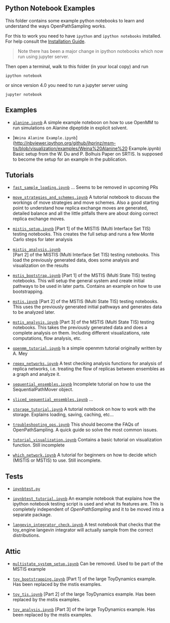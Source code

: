 ## Python Notebook Examples
This folder contains some example python notebooks to learn and understand the ways OpenPathSampling works.

For this to work you need to have `ipython` and `ipython notebooks` installed. For help consult the 
[Installation Guide](http://ipython.org/install.html).

> Note there has been a major change in ipython notebooks which now run using jupyter server. 

Then open a terminal, walk to this folder (in your local copy) and run 
```
ipython notebook
```
or since version 4.0 you need to run a jupyter server using
```
jupyter notebook
```

## Examples

- [`alanine.ipynb`](http://nbviewer.ipython.org/github/jhprinz/msm-tis/blob/visualization/examples/alanine.ipynb)
    A simple example noteboon on how to use OpenMM to run simulations on Alanine dipeptide in explicit solvent.

- [`Weina Alanine Example.ipynb`](http://nbviewer.ipython.org/github/jhprinz/msm-tis/blob/visualization/examples/Weina%20Alanine%20 Example.ipynb)
    Basic setup from the W. Du and P. Bolhuis Paper on SRTIS. Is supposed to become the setup for an example in the publication.

## Tutorials

- [`fast_sample_loading.ipynb`](http://nbviewer.ipython.org/github/jhprinz/msm-tis/blob/visualization/examples/fast_sample_loading.ipynb)
    ... Seems to be removed in upcoming PRs

-  [`move_strategies_and_schemes.ipynb`](http://nbviewer.ipython.org/github/jhprinz/msm-tis/blob/visualization/examples/move_strategies_and_schemes.ipynb)
    A tutorial notebook to discuss the workings of move strategies and move schemes. Also a good starting point to understand how replica exchange moves are generated, detailed balance and all the little pitfalls there are about doing correct replica exchange moves.

- [`mistis_setup.ipynb`](http://nbviewer.ipython.org/github/jhprinz/msm-tis/blob/visualization/examples/mistis_setup.ipynb)	
    [Part 1] of the MISTIS (Multi Interface Set TIS) testing notebooks. This creates the full setup and runs a few Monte Carlo steps for later analysis

- [`mistis_analysis.ipynb`](http://nbviewer.ipython.org/github/jhprinz/msm-tis/blob/visualization/examples/mistis_analysis.ipynb)	
    [Part 2] of the MISTIS (Multi Interface Set TIS) testing notebooks. This load the previously generated data, does some analysis and visualization on the results 

- [`mstis_bootstrap.ipynb`](http://nbviewer.ipython.org/github/jhprinz/msm-tis/blob/visualization/examples/mstis_bootstrap.ipynb)
    [Part 1] of the MSTIS (Multi State TIS) testing notebooks. This will setup the general system and create initial pathways to be used in later parts. Contains an example on how to use bootstrapping.

- [`mstis.ipynb`](http://nbviewer.ipython.org/github/jhprinz/msm-tis/blob/visualization/examples/mstis.ipynb)
    [Part 2] of the MSTIS (Multi State TIS) testing notebooks. This uses the previously generated initial pathways and generates data to be analyzed later.

- [`mstis_analysis.ipynb`](http://nbviewer.ipython.org/github/jhprinz/msm-tis/blob/visualization/examples/mstis_analysis.ipynb)
    [Part 3] of the MSTIS (Multi State TIS) testing notebooks. This takes the previously generated data and does a complete analysis on them. Including different visualizations, rate computations, flow analysis, etc.

- [`openmm_tutorial.ipynb`](http://nbviewer.ipython.org/github/jhprinz/msm-tis/blob/visualization/examples/openmm_tutorial.ipynb)
    Is a simple openmm tutorial originally written by A. Mey 

- [`repex_networks.ipynb`](http://nbviewer.ipython.org/github/jhprinz/msm-tis/blob/visualization/examples/repex_networks.ipynb)
    A test checking analysis functions for analysis of replica networks, i.e. treating the flow of replicas between ensembles as a graph and analyze it.

- [`sequential_ensembles.ipynb`](http://nbviewer.ipython.org/github/jhprinz/msm-tis/blob/visualization/examples/sequential_ensembles.ipynb)
    Incomplete tutorial on how to use the SequentialPathMover object.

- [`sliced_sequential_ensembles.ipynb`](http://nbviewer.ipython.org/github/jhprinz/msm-tis/blob/visualization/examples/sliced_sequential_ensembles.ipynb)
    ...

- [`storage_tutorial.ipynb`](http://nbviewer.ipython.org/github/jhprinz/msm-tis/blob/visualization/examples/storage_tutorial.ipynb)
    A tutorial notebook on how to work with the storage. Explains loading, saving, caching, etc...

- [`troubleshooting_ops.ipynb`](http://nbviewer.ipython.org/github/jhprinz/msm-tis/blob/visualization/examples/troubleshooting_ops.ipynb)
    This should become the FAQs of OpenPathSampling. A quick guide so solve the most common issues.

- [`tutorial_visualization.ipynb`](http://nbviewer.ipython.org/github/jhprinz/msm-tis/blob/visualization/examples/tutorial_visualization.ipynb)
    Contains a basic tutorial on visualization function. Still incomplete

- [`which_network.ipynb`](http://nbviewer.ipython.org/github/jhprinz/msm-tis/blob/visualization/examples/which_network.ipynb)
    A tutorial for beginners on how to decide which (MISTIS or MSTIS) to use. Still incomplete.

## Tests

- [`ipynbtest.py`](http://nbviewer.ipython.org/github/jhprinz/msm-tis/blob/visualization/examples/ipynbtest.py)

-  [`ipynbtest_tutorial.ipynb`](http://nbviewer.ipython.org/github/jhprinz/msm-tis/blob/visualization/examples/ipynbtest_tutorial.ipynb)
    An example notebook that explains how the ipython notebook testing script is used and what its features are. This is completely independent of _OpenPathSampling_ and it to be moved into a separate package.

- [`langevin_integrator_check.ipynb`](http://nbviewer.ipython.org/github/jhprinz/msm-tis/blob/visualization/examples/langevin_integrator_check.ipynb)
    A test notebook that checks that the toy_engine langevin integrator will actually sample from the correct distributions.

## Attic

- [`multistate_system_setup.ipynb`](http://nbviewer.ipython.org/github/jhprinz/msm-tis/blob/visualization/examples/multistate_system_setup.ipynb)
    Can be removed. Used to be part of the MSTIS example

- [`toy_bootstrapping.ipynb`](http://nbviewer.ipython.org/github/jhprinz/msm-tis/blob/visualization/examples/toy_bootstrapping.ipynb)
    [Part 1] of the large ToyDynamics example. Has been replaced by the mstis examples.

- [`toy_tis.ipynb`](http://nbviewer.ipython.org/github/jhprinz/msm-tis/blob/visualization/examples/toy_tis.ipynb)
    [Part 2] of the large ToyDynamics example. Has been replaced by the mstis examples.

- [`toy_analysis.ipynb`](http://nbviewer.ipython.org/github/jhprinz/msm-tis/blob/visualization/examples/toy_analysis.ipynb)
    [Part 3] of the large ToyDynamics example. Has been replaced by the mstis examples.


